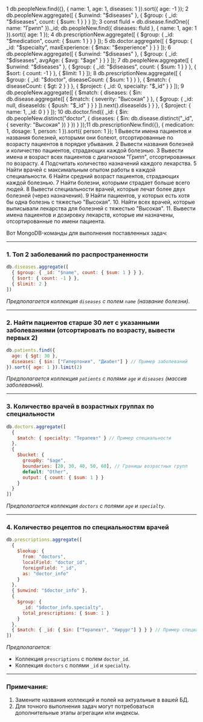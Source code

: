 1
db.peopleNew.find({}, { name: 1, age: 1, diseases: 1 }).sort({ age: -1 });
2
db.peopleNew.aggregate([
 { $unwind: "$diseases" },​
 { $group: { _id: "$diseases", count: { $sum: 1 } } }
]);
3
const fluId = db.disease.findOne({ name: "Грипп" })._id;
db.peopleNew.find({ diseases: fluId }, { name: 1, age: 1 }).sort({ age: 1 });
4
db.prescriptionNew.aggregate([
 { $group: { _id: "$medication", count: { $sum: 1 } } }
]);
5
db.doctor.aggregate([
 { $group: { _id: "$specialty", maxExperience: { $max: "$experience" } } }
]);
6
db.peopleNew.aggregate([
 { $unwind: "$diseases" },
 { $group: { _id: "$diseases", avgAge: { $avg: "$age" } } }
]);
7
db.peopleNew.aggregate([
 { $unwind: "$diseases" },
 { $group: { _id: "$diseases", count: { $sum: 1 } } },
 { $sort: { count: -1 } },
 { $limit: 1 }
]);
8
db.prescriptionNew.aggregate([
 { $group: { _id: "$doctor", diseaseCount: { $sum: 1 } } },
 { $match: { diseaseCount: { $gt: 2 } } },
 { $project: { _id: 0, specialty: "$_id" } }
]);
9
db.peopleNew.aggregate([
 {
   $match: {
     diseases: {
       $in: db.disease.aggregate([
         { $match: { severity: "Высокая" } },
         { $group: { _id: null, diseaseIds: { $push: "$_id" } } }
       ]).next().diseaseIds
     }
   }
 },
 {
   $project: { name: 1, _id: 0 }
 }
]);
10
db.doctor.find({
   _id: {
       $in: db.peopleNew.distinct("doctor", {
           diseases: {
               $in: db.disease.distinct("_id", { severity: "Высокая" })
           }
       })
   }
});11
db.prescriptionNew.find({}, { medication: 1, dosage: 1, person: 1 }).sort({ person: 1 });
﻿1 Вывести имена пациентов и названия болезней, которыми они болеют, отсортированные по возрасту пациентов в порядке убывания.
﻿﻿2 Вывести названия болезней и количество пациентов,
страдающих каждой болезнью.
﻿﻿3 Вывести имена и возраст всех пациентов с диагнозом "Грипп", отсортированных по возрасту.
﻿﻿4 Подсчитать количество назначений каждого лекарства.
﻿﻿5 Найти врачей с максимальным опытом работы в каждой специальности.
﻿﻿6 Найти средний возраст пациентов, страдающих каждой болезнью.
﻿﻿7 Найти болезни, которыми страдает больше всего людей.
﻿﻿8 Вывести специальности врачей, которые лечат более двух болезней (через назначения).
﻿﻿9 Найти пациентов, у которых есть хотя бы одна болезнь с тяжестью "Высокая".
10.
Найти всех врачей, которые выписывали лекарства для
болезней с тяжестью "Высокая".
11. Вывести имена пациентов и дозировку лекарств, которые им назначены, отсортированные по имени пациента.




Вот MongoDB-команды для выполнения поставленных задач:

---

### **1. Топ 2 заболеваний по распространенности**
```javascript
db.diseases.aggregate([
  { $group: { _id: "$name", count: { $sum: 1 } } },
  { $sort: { count: -1 } },
  { $limit: 2 }
])
```
*Предполагается коллекция `diseases` с полем `name` (название болезни).*

---

### **2. Найти пациентов старше 30 лет с указанными заболеваниями (отсортировать по возрасту, вывести первых 2)**
```javascript
db.patients.find({
  age: { $gt: 30 },
  diseases: { $in: ["Гипертония", "Диабет"] } // Пример заболеваний
}).sort({ age: 1 }).limit(2)
```
*Предполагается коллекция `patients` с полями `age` и `diseases` (массив заболеваний).*

---

### **3. Количество врачей в возрастных группах по специальности**
```javascript
db.doctors.aggregate([
  { 
    $match: { specialty: "Терапевт" } // Пример специальности
  },
  {
    $bucket: {
      groupBy: "$age",
      boundaries: [20, 30, 40, 50, 60], // Границы возрастных групп
      default: "Other",
      output: { count: { $sum: 1 } }
    }
  }
])
```
*Предполагается коллекция `doctors` с полями `age` и `specialty`.*

---

### **4. Количество рецептов по специальностям врачей**
```javascript
db.prescriptions.aggregate([
  {
    $lookup: {
      from: "doctors",
      localField: "doctor_id",
      foreignField: "_id",
      as: "doctor_info"
    }
  },
  { $unwind: "$doctor_info" },
  {
    $group: {
      _id: "$doctor_info.specialty",
      total_prescriptions: { $sum: 1 }
    }
  },
  { $match: { _id: { $in: ["Терапевт", "Хирург"] } } } // Пример специальностей
])
```
*Предполагается:*
- Коллекция `prescriptions` с полем `doctor_id`.
- Коллекция `doctors` с полями `_id` и `specialty`.

---

### Примечания:
1. Замените названия коллекций и полей на актуальные в вашей БД.
2. Для точного выполнения задач могут потребоваться дополнительные этапы агрегации или индексы.

